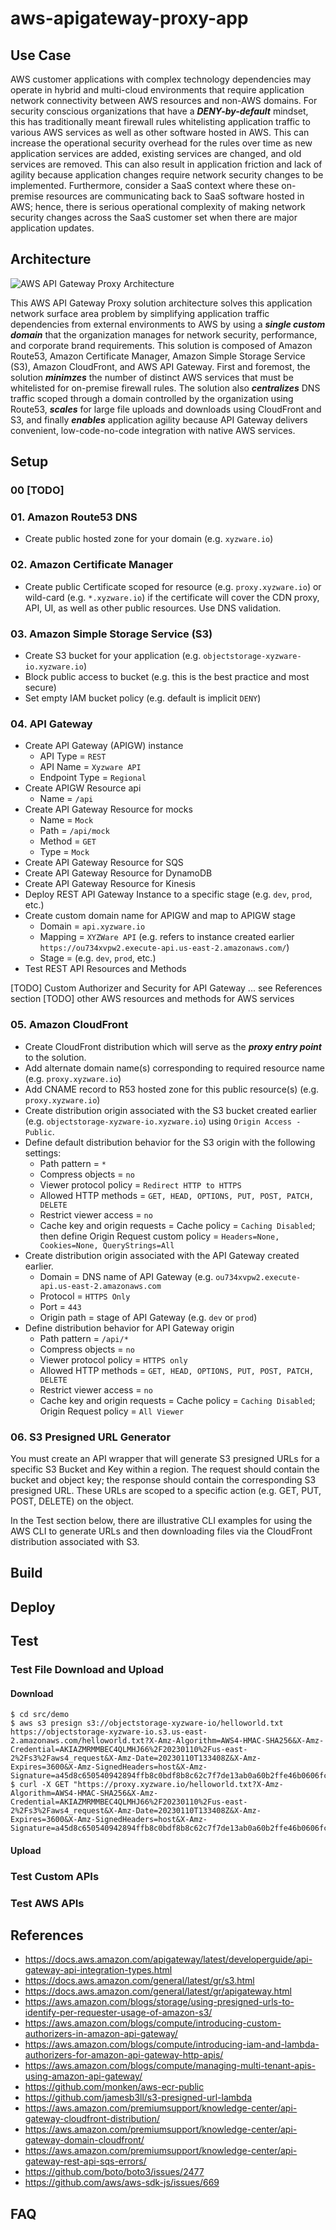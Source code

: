 # aws-apigateway-proxy-app

## Use Case
AWS customer applications with complex technology dependencies may operate in hybrid and multi-cloud environments that require application network connectivity between AWS resources and non-AWS domains.  For security conscious organizations that have a ___DENY-by-default___ mindset, this has traditionally meant firewall rules whitelisting application traffic to various AWS services as well as other software hosted in AWS.  This can increase the operational security overhead for the rules over time as new application services are added, existing services are changed, and old services are removed.  This can also result in application friction and lack of agility because application changes require network security changes to be implemented.  Furthermore, consider a SaaS context where these on-premise resources are communicating back to SaaS software hosted in AWS; hence, there is serious  operational complexity of making network security changes across the SaaS customer set when there are major application updates.

## Architecture
![AWS API Gateway Proxy Architecture](./img/aws-apigateway-proxy-customdomain.png)

This AWS API Gateway Proxy solution architecture solves this application network surface area problem by simplifying application traffic dependencies from external environments to AWS by using a ___single custom domain___ that the organization manages for network security, performance, and corporate brand requirements.  This solution is composed of Amazon Route53, Amazon Certificate Manager, Amazon Simple Storage Service (S3), Amazon CloudFront, and AWS API Gateway.  First and foremost, the solution ___minimzes___ the number of distinct AWS services that must be whitelisted for on-premise firewall rules.  The solution also ___centralizes___ DNS traffic scoped through a domain controlled by the organization using Route53, ___scales___ for large file uploads and downloads using CloudFront and S3, and finally ___enables___ application agility because API Gateway delivers convenient, low-code-no-code integration with native AWS services.

## Setup

### 00 [TODO]

### 01. Amazon Route53 DNS
* Create public hosted zone for your domain (e.g. `xyzware.io`)

### 02. Amazon Certificate Manager
* Create public Certificate scoped for resource (e.g. `proxy.xyzware.io`) or wild-card (e.g. `*.xyzware.io`) if the certificate will cover the CDN proxy, API, UI, as well as other public resources.  Use DNS validation.

### 03. Amazon Simple Storage Service (S3)
* Create S3 bucket for your application (e.g. `objectstorage-xyzware-io.xyzware.io`)
* Block public access to bucket (e.g. this is the best practice and most secure)
* Set empty IAM bucket policy (e.g. default is implicit `DENY`)

### 04. API Gateway
* Create API Gateway (APIGW) instance
    * API Type = `REST`
    * API Name = `Xyzware API`
    * Endpoint Type = `Regional`
* Create APIGW Resource api 
    * Name = `/api`
* Create API Gateway Resource for mocks
    * Name = `Mock`
    * Path = `/api/mock`
    * Method = `GET`
    * Type = `Mock`
* Create API Gateway Resource for SQS
* Create API Gateway Resource for DynamoDB
* Create API Gateway Resource for Kinesis
* Deploy REST API Gateway Instance to a specific stage (e.g. `dev`, `prod`, etc.)
* Create custom domain name for APIGW and map to APIGW stage
    * Domain = `api.xyzware.io`
    * Mapping = `XYZWare API` (e.g. refers to instance created earlier `https://ou734xvpw2.execute-api.us-east-2.amazonaws.com/`)
    * Stage = (e.g. `dev`, `prod`, etc.)
* Test REST API Resources and Methods

[TODO] Custom Authorizer and Security for API Gateway ... see References section
[TODO] other AWS resources and methods for AWS services

### 05. Amazon CloudFront
* Create CloudFront distribution which will serve as the ___proxy entry point___ to the solution.
* Add alternate domain name(s) corresponding to required resource name (e.g. `proxy.xyzware.io`)
* Add CNAME record to R53 hosted zone for this public resource(s) (e.g. `proxy.xyzware.io`)
* Create distribution origin associated with the S3 bucket created earlier (e.g. `objectstorage-xyzware-io.xyzware.io`) using `Origin Access - Public`.
* Define default distribution behavior for the S3 origin with the following settings:
    * Path pattern = `*`
    * Compress objects = `no`
    * Viewer protocol policy = `Redirect HTTP to HTTPS`
    * Allowed HTTP methods = `GET, HEAD, OPTIONS, PUT, POST, PATCH, DELETE`
    * Restrict viewer access = `no`
    * Cache key and origin requests = Cache policy = `Caching Disabled`; then define Origin Request custom policy = `Headers=None, Cookies=None, QueryStrings=All`
* Create distribution origin associated with the API Gateway created earlier.
    * Domain = DNS name of API Gateway (e.g. `ou734xvpw2.execute-api.us-east-2.amazonaws.com`
    * Protocol = `HTTPS Only`
    * Port = `443`
    * Origin path = stage of API Gateway (e.g. `dev` or `prod`)
* Define distribution behavior for API Gateway origin
    * Path pattern = `/api/*`
    * Compress objects = `no`
    * Viewer protocol policy = `HTTPS only`
    * Allowed HTTP methods = `GET, HEAD, OPTIONS, PUT, POST, PATCH, DELETE`
    * Restrict viewer access = `no`
    * Cache key and origin requests = Cache policy = `Caching Disabled`; Origin Request policy = `All Viewer`

### 06. S3 Presigned URL Generator

You must create an API wrapper that will generate S3 presigned URLs for a specific S3 Bucket and Key within a region.  The request should contain the bucket and object key; the response should contain the corresponding S3 presigned URL.  These URLs are scoped to a specific action (e.g. GET, PUT, POST, DELETE) on the object.

In the Test section below, there are illustrative CLI examples for using the AWS CLI to generate URLs and then downloading files via the CloudFront distribution associated with S3.

## Build 

## Deploy 

## Test

### Test File Download and Upload

#### Download

```
$ cd src/demo
$ aws s3 presign s3://objectstorage-xyzware-io/helloworld.txt
https://objectstorage-xyzware-io.s3.us-east-2.amazonaws.com/helloworld.txt?X-Amz-Algorithm=AWS4-HMAC-SHA256&X-Amz-Credential=AKIAZMRMMBEC4QLMHJ66%2F20230110%2Fus-east-2%2Fs3%2Faws4_request&X-Amz-Date=20230110T133408Z&X-Amz-Expires=3600&X-Amz-SignedHeaders=host&X-Amz-Signature=a45d8c650540942894ffb8c0bdf8b8c62c7f7de13ab0a60b2ffe46b0606fc8a9
$ curl -X GET "https://proxy.xyzware.io/helloworld.txt?X-Amz-Algorithm=AWS4-HMAC-SHA256&X-Amz-Credential=AKIAZMRMMBEC4QLMHJ66%2F20230110%2Fus-east-2%2Fs3%2Faws4_request&X-Amz-Date=20230110T133408Z&X-Amz-Expires=3600&X-Amz-SignedHeaders=host&X-Amz-Signature=a45d8c650540942894ffb8c0bdf8b8c62c7f7de13ab0a60b2ffe46b0606fc8a9"
```

#### Upload

### Test Custom APIs

### Test AWS APIs

## References

* https://docs.aws.amazon.com/apigateway/latest/developerguide/api-gateway-api-integration-types.html
* https://docs.aws.amazon.com/general/latest/gr/s3.html
* https://docs.aws.amazon.com/general/latest/gr/apigateway.html
* https://aws.amazon.com/blogs/storage/using-presigned-urls-to-identify-per-requester-usage-of-amazon-s3/
* https://aws.amazon.com/blogs/compute/introducing-custom-authorizers-in-amazon-api-gateway/
* https://aws.amazon.com/blogs/compute/introducing-iam-and-lambda-authorizers-for-amazon-api-gateway-http-apis/
* https://aws.amazon.com/blogs/compute/managing-multi-tenant-apis-using-amazon-api-gateway/
* https://github.com/monken/aws-ecr-public
* https://github.com/jamesb3ll/s3-presigned-url-lambda
* https://aws.amazon.com/premiumsupport/knowledge-center/api-gateway-cloudfront-distribution/
* https://aws.amazon.com/premiumsupport/knowledge-center/api-gateway-domain-cloudfront/
* https://aws.amazon.com/premiumsupport/knowledge-center/api-gateway-rest-api-sqs-errors/
* https://github.com/boto/boto3/issues/2477
* https://github.com/aws/aws-sdk-js/issues/669

## FAQ

